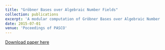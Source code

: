 ```yaml
---
title: "Gröbner Bases over Algebraic Number Fields"
collection: publications
excerpt: 'A modular computation of Gröbner Bases over Algebraic Number Fields.'
date: 2015-07-01
venue: 'Poceedings of PASCO' 
---
```

[Download paper here](http://dkboku.github.io/files/nfmodstd_BibTex)

